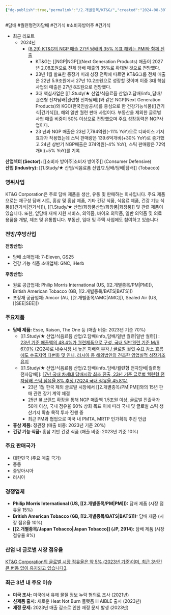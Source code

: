 ```yaml
---
{"dg-publish":true,"permalink":"/2.개별종목/KT&G/","created":"2024-08-30T14:55:10.935+09:00","updated":"2025-06-03T20:05:59.799+09:00"}
---
```


#담배 #궐련형전자담배 #건기식 #소비자방어주 #건기식


- 최근 리포트
	- 2024년
		- [(8.29) KT&G의 NGP 매출 27년 담배의 35% 목표 해외는 PMI와 함께 진출](8.29_담배%20완벽한%20대안.pdf#page=21&selection=436,0,459,2&color=yellow)
			- KT&G는 [[NGP\|NGP]](Next Generation Products) 매출이 2027년 2.08조원으로 전체 담배 매출의 35%로 확대될 것으로 전망했다. 
			- 23년 1월 발표한 중장기 미래 성장 전략에 따르면 KT&G그룹 전체 매출은 22년 5.9조원에서 27년 10.2조원으로 성장할 것이며 이중 3대 핵심사업의 매출은 27년 8조원으로 전망했다. 
			- 3대 핵심사업은 [[1.Study/★ 산업/식음료픔 산업/2.담배/info_담배/궐련형 전자담배\|궐련형 전자담배]]와 같은 NGP(Next Generation Products)와 KGC(한국인삼공사)를 중심으로 한 건강기능식품([[건기식\|건기식]]), 해외 일반 궐련 판매 사업이다. 부동산을 제외한 글로벌 사업 매출 비중이 50% 이상으로 전망했으며 주요 성장동력은 NGP사업이다. 
			- 23 년과 NGP 매출은 23년 7,794억원(-11% YoY)으로 디바이스 기저 효과가 작용했는데 스틱 판매량은 139.6억개비(+30% YoY)로 증가했고 24년 상반기 NGP매출은 374억원(-4% YoY), 스틱 판매량은 72억개비(+5% YoY)를 기록


**산업섹터 (Sector):** [[소비자 방어주\|소비자 방어주]] (Consumer Defensive)  
**산업 (Industry):** [[1.Study/★ 산업/식음료픔 산업/2.담배/담배\|담배]] (Tobacco)

### 영위사업

KT&G Corporation은 주로 담배 제품을 생산, 유통 및 판매하는 회사입니다. 주요 제품으로는 재구성 담배 시트, 홍삼 및 홍삼 제품, 기타 건강 식품, 식음료 제품, 건강 기능 식품([[건기식\|건기식]]), [[1.Study/★ 산업/화장품산업/화장품\|화장품]] 및 관련 제품이 있습니다. 또한, 잎담배 재배 지원 서비스, 의약품, 바이오 의약품, 일반 의약품 및 의료 용품을 개발, 제조 및 유통합니다. 부동산, 임대 및 주택 사업에도 참여하고 있습니다

### 전방/후방산업

**전방산업:**

- 담배 소매업체: 7-Eleven, GS25
- 건강 기능 식품 소매업체: GNC, iHerb

**후방산업:**

- 원료 공급업체: Philip Morris International (US, [[2.개별종목/PM\|PM]]), British American Tobacco (GB, [[2.개별종목/BATS\|BATS]])
- 포장재 공급업체: Amcor (AU, [[2.개별종목/AMC\|AMC]]), Sealed Air (US, [[SEE\|SEE]])

### 주요제품

- **담배 제품:** Esse, Raison, The One 등 (매출 비중: 2023년 기준 70%)
	- [[1.Study/★ 산업/식음료픔 산업/2.담배/info_담배/일반 궐련\|일반 궐련]] : [23년 기준 매출액의 48.4%가 궐련제품으로 구성, 국내 일반궐련 기준 M/S 67.0% (2Q24)로 내수시장 내 높은 지배력 부각 / 글로벌 궐련 수요 감소 흐름에도 수출지역 다변화 및 인니, 러시아 등 해외법인의 견조한 영업실적 성장기조 유지](9.3_담배업체에%20관심이%20지속되는%20이유.pdf#page=12&selection=0,2,71,2&color=yellow)
	- [[1.Study/★ 산업/식음료픔 산업/2.담배/info_담배/궐련형 전자담배\|궐련형 전자담배]]: [17년 국내 차세대 담배시장 최초 진출, 23년 기준 글로벌 궐련형 전자담배 스틱 점유율 8% 추정 (2Q24 국내 점유율 45.8%)](9.3_담배업체에%20관심이%20지속되는%20이유.pdf#page=27&selection=4,0,41,6&color=yellow)
		- 23년 1월 한국 제외 글로벌 시장에서 [[2.개별종목/PM\|PM]]와의 15년 판매 관련 장기 계약 체결
		- 25년 lil 브랜드 확장을 통해 NGP 매출액 1.5조원 이상, 글로벌 진출국가 50개 이상, 국내 점유율 60% 상회 목표 이에 따라 국내 및 글로벌 스틱 생산기지 확충 목적 투자 진행 중
		- 최근 PM과 협업으로 미국 내 PMTA, MRTP 인가획득 추진 언급
- **홍삼 제품:** 정관장 (매출 비중: 2023년 기준 20%)
- **건강 기능 식품:** 홍삼 기반 건강 식품 (매출 비중: 2023년 기준 10%)

### 주요 판매국가

- 대한민국 (주요 매출 국가)
- 중동
- 중앙아시아
- 러시아

### 경쟁업체

- **Philip Morris International (US, [[2.개별종목/PM\|PM]]):** 담배 제품 (시장 점유율 15%)
- **British American Tobacco (GB, [[2.개별종목/BATS\|BATS]]):** 담배 제품 (시장 점유율 10%)
- **[[2.개별종목/Japan Tobacco\|Japan Tobacco]] (JP, 2914):** 담배 제품 (시장 점유율 8%)

### 산업 내 글로벌 시장 점유율

[KT&G Corporation의 글로벌 시장 점유율은 약 5% (2023년 기준)이며, 최근 3년간 큰 변동 없이 유지되고 있습니다](https://www.prnewswire.com/news-releases/ktg-reports-2023-q1-results-on-track-to-become-a-global-top-tier-company-301822112.html)[3](https://www.prnewswire.com/news-releases/ktg-reports-2023-q1-results-on-track-to-become-a-global-top-tier-company-301822112.html).

### 최근 3년 내 주요 이슈

- **미국 조사:** 미국에서 유해 물질 정보 누락 혐의로 조사 (2021년)
- **신제품 출시:** 새로운 Heat Not Burn 플랫폼 lil AIBLE 출시 (2023년)
- **재정 문제:** 2023년 매출 감소로 인한 재정 문제 발생 (2023년)